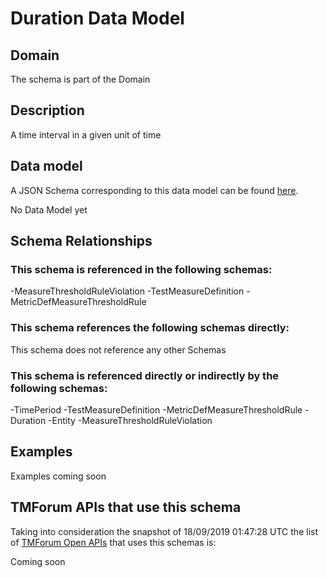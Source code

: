 # Duration Data Model

## Domain

The  schema is part of the  Domain

## Description

A time interval in a given unit of time

## Data model

A JSON Schema corresponding to this data model can be found
[here](https://github.com/tmforum-rand/schemas/blob/master/Common/Duration.schema.json).

No Data Model yet

## Schema Relationships

### This schema is referenced in the following schemas:

-MeasureThresholdRuleViolation
-TestMeasureDefinition
-MetricDefMeasureThresholdRule

### This schema references the following schemas directly:

This schema does not reference any other Schemas

### This schema is referenced directly or indirectly by the following schemas:

-TimePeriod
-TestMeasureDefinition
-MetricDefMeasureThresholdRule
-Duration
-Entity
-MeasureThresholdRuleViolation



## Examples

Examples coming soon

## TMForum APIs that use this schema

Taking into consideration the snapshot of 18/09/2019 01:47:28 UTC the list of [TMForum Open APIs](https://www.tmforum.org/open-apis/) that uses this schemas is:

Coming soon